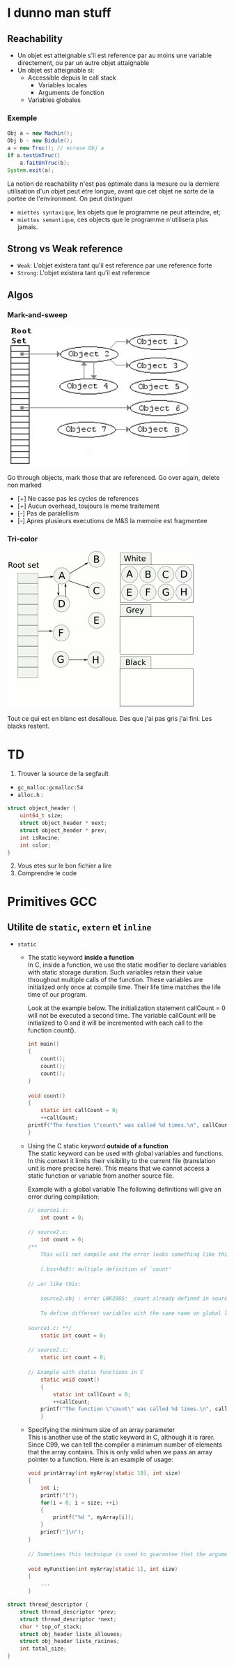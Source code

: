 # I dunno man stuff

## Reachability

- Un objet est atteignable s'il est reference par au moins une variable directement, ou par un autre objet attaignable
- Un objet est atteignable si:
    - Accessible depuis le call stack
        - Variables locales
        - Arguments de fonction
    - Variables globales

### Exemple

```java
Obj a = new Machin();
Obj b - new Bidule();
a = new Truc(); // ecrase Obj a
if a.testUnTruc()
    a.faitUnTruc(b);
System.exit(a);
```

La notion de reachability n'est pas optimale dans la mesure ou la derniere utilisation d'un objet peut etre longue, avant que cet objet ne sorte de la portee de l'environment. On peut distinguer

- `miettes syntaxique`, les objets que le programme ne peut atteindre, et;
- `miettes semantique`, ces objects que le programme n'utilisera plus jamais.

## Strong vs Weak reference

- `Weak`: L'objet existera tant qu'il est reference par une reference forte
- `Strong`: L'objet existera tant qu'il est reference

## Algos

### Mark-and-sweep

![mns](./images/mark_and_sweep.gif)

Go through objects, mark those that are referenced.
Go over again, delete non marked

- [+] Ne casse pas les cycles de references
- [+] Aucun overhead, toujours le meme traitement
- [-] Pas de paralellism
- [-] Apres plusieurs executions de M&S la memoire est fragmentee

### Tri-color

![3color](./images/tri-color_garbage_collection.gif)

Tout ce qui est en blanc est desalloue.
Des que j'ai pas gris j'ai fini.
Les blacks restent.

# TD

1. Trouver la source de la segfault

- `gc_malloc:gcmalloc:54`
- `alloc.h` :

```c
struct object_header {
    uint64_t size; 
    struct object_header * next;
    struct object_header * prev;
    int isRacine;
    int color;
}
```

2. Vous etes sur le bon fichier a lire
3. Comprendre le code

# Primitives GCC

## Utilite de `static`, `extern` et `inline`

- `static`
    - The static keyword **inside a function**  
    In C, inside a function, we use the static modifier to declare variables with static storage duration. Such variables retain their value throughout multiple calls of the function. These variables are initialized only once at compile time. Their life time matches the life time of our program.
    
        Look at the example below. The initialization statement callCount = 0 will not be executed a second time. The variable callCount will be initialized to 0 and it will be incremented with each call to the function count().

        ```c
        int main()
        {
            count();
            count();
            count();
        } 

        void count()
        {
            static int callCount = 0;
            ++callCount;
        printf("The function \"count\" was called %d times.\n", callCount);
        }
        ```


    - Using the C static keyword **outside of a function**  
    The static keyword can be used with global variables and functions. In this context it limits their visibility to the current file (translation unit is more precise here). This means that we cannot access a static function or variable from another source file.

        Example with a global variable
        The following definitions will give an error during compilation:
        
        ```c
        // source1.c:
            int count = 0; 

        // source2.c:
            int count = 0;
        /**
            This will not compile and the error looks something like this:

            (.bss+0x0): multiple definition of `count'

        // …or like this:

            source2.obj : error LNK2005: _count already defined in source1.obj

            To define different variables with the same name on global level, you need to use the static keyword for at least one of them: 

        source1.c: **/
            static int count = 0;

        // source2.c:
            static int count = 0;

        // Example with static functions in C
            static void count()
            {
                static int callCount = 0;
                ++callCount;
            printf("The function \"count\" was called %d times.\n", callCount);
            }
        ```
    - Specifying the minimum size of an array parameter  
    This is another use of the static keyword in C, although it is rarer. Since C99, we can tell the compiler a minimum number of elements that the array contains. This is only valid when we pass an array pointer to a function. Here is an example of usage:
    
        ```c
        void printArray(int myArray[static 10], int size)
        {
            int i;
            printf("[");
            for(i = 0; i < size; ++i)
            {
                printf("%d ", myArray[i]);
            }
            printf("]\n");
        } 

        // Sometimes this technique is used to guarantee that the argument will be not null.

        void myFunction(int myArray[static 1], int size)
        {
            ...
        }
        ```



```c
struct thread_descriptor {
    struct thread_descriptor *prev;
    struct thread_descriptor *next;
    char * top_of_stack;
    struct obj_header liste_allouees;
    struct obj_header liste_racines;
    int total_size;
}